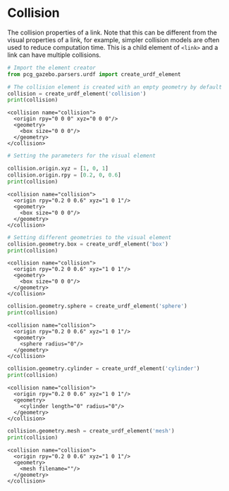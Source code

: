 
# Collision

The collision properties of a link. Note that this can be different from the visual properties of a link, for example, simpler collision models are often used to reduce computation time. This is a child element of `<link>` and a link can have multiple collisions.


```python
# Import the element creator
from pcg_gazebo.parsers.urdf import create_urdf_element
```


```python
# The collision element is created with an empty geometry by default
collision = create_urdf_element('collision')
print(collision)
```

    <collision name="collision">
      <origin rpy="0 0 0" xyz="0 0 0"/>
      <geometry>
        <box size="0 0 0"/>
      </geometry>
    </collision>
    



```python
# Setting the parameters for the visual element

collision.origin.xyz = [1, 0, 1]
collision.origin.rpy = [0.2, 0, 0.6]
print(collision)
```

    <collision name="collision">
      <origin rpy="0.2 0 0.6" xyz="1 0 1"/>
      <geometry>
        <box size="0 0 0"/>
      </geometry>
    </collision>
    



```python
# Setting different geometries to the visual element
collision.geometry.box = create_urdf_element('box')
print(collision)
```

    <collision name="collision">
      <origin rpy="0.2 0 0.6" xyz="1 0 1"/>
      <geometry>
        <box size="0 0 0"/>
      </geometry>
    </collision>
    



```python
collision.geometry.sphere = create_urdf_element('sphere')
print(collision)
```

    <collision name="collision">
      <origin rpy="0.2 0 0.6" xyz="1 0 1"/>
      <geometry>
        <sphere radius="0"/>
      </geometry>
    </collision>
    



```python
collision.geometry.cylinder = create_urdf_element('cylinder')
print(collision)
```

    <collision name="collision">
      <origin rpy="0.2 0 0.6" xyz="1 0 1"/>
      <geometry>
        <cylinder length="0" radius="0"/>
      </geometry>
    </collision>
    



```python
collision.geometry.mesh = create_urdf_element('mesh')
print(collision)
```

    <collision name="collision">
      <origin rpy="0.2 0 0.6" xyz="1 0 1"/>
      <geometry>
        <mesh filename=""/>
      </geometry>
    </collision>
    

